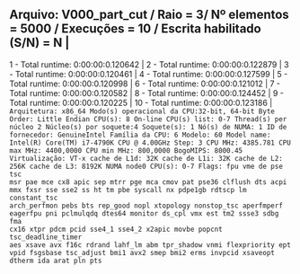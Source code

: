 Arquivo: V000_part_cut / Raio = 3/ Nº elementos = 5000 / Execuções = 10 / Escrita habilitado (S/N) = N |
-----------------------------------------------------------------------------------
 1 - Total runtime: 0:00:00:0.120642 |
 2 - Total runtime: 0:00:00:0.122879 |
 3 - Total runtime: 0:00:00:0.120461 |
 4 - Total runtime: 0:00:00:0.127599 |
 5 - Total runtime: 0:00:00:0.120998 |
 6 - Total runtime: 0:00:00:0.121012 |
 7 - Total runtime: 0:00:00:0.120582 |
 8 - Total runtime: 0:00:00:0.124452 |
 9 - Total runtime: 0:00:00:0.120225 |
 10 - Total runtime: 0:00:00:0.123186 |
<code>Arquitetura:           x86_64
Modo(s) operacional da CPU:32-bit, 64-bit
Byte Order:            Little Endian
CPU(s):                8
On-line CPU(s) list:   0-7
Thread(s) per núcleo  2
Núcleo(s) por soquete:4
Soquete(s):            1
Nó(s) de NUMA:        1
ID de fornecedor:      GenuineIntel
Família da CPU:       6
Modelo:                60
Model name:            Intel(R) Core(TM) i7-4790K CPU @ 4.00GHz
Step:                  3
CPU MHz:               4385.781
CPU max MHz:           4400,0000
CPU min MHz:           800,0000
BogoMIPS:              8000.45
Virtualização:       VT-x
cache de L1d:          32K
cache de L1i:          32K
cache de L2:           256K
cache de L3:           8192K
NUMA node0 CPU(s):     0-7
Flags:                 fpu vme de pse tsc msr pae mce cx8 apic sep mtrr pge mca cmov pat pse36 clflush dts acpi mmx fxsr sse sse2 ss ht tm pbe syscall nx pdpe1gb rdtscp lm constant_tsc arch_perfmon pebs bts rep_good nopl xtopology nonstop_tsc aperfmperf eagerfpu pni pclmulqdq dtes64 monitor ds_cpl vmx est tm2 ssse3 sdbg fma cx16 xtpr pdcm pcid sse4_1 sse4_2 x2apic movbe popcnt tsc_deadline_timer aes xsave avx f16c rdrand lahf_lm abm tpr_shadow vnmi flexpriority ept vpid fsgsbase tsc_adjust bmi1 avx2 smep bmi2 erms invpcid xsaveopt dtherm ida arat pln pts <code>
